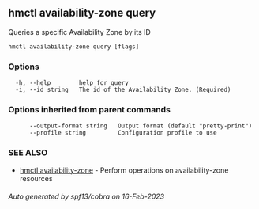 ## hmctl availability-zone query

Queries a specific Availability Zone by its ID

```
hmctl availability-zone query [flags]
```

### Options

```
  -h, --help        help for query
  -i, --id string   The id of the Availability Zone. (Required)
```

### Options inherited from parent commands

```
      --output-format string   Output format (default "pretty-print")
      --profile string         Configuration profile to use
```

### SEE ALSO

* [hmctl availability-zone](hmctl_availability-zone.md)	 - Perform operations on availability-zone resources

###### Auto generated by spf13/cobra on 16-Feb-2023
